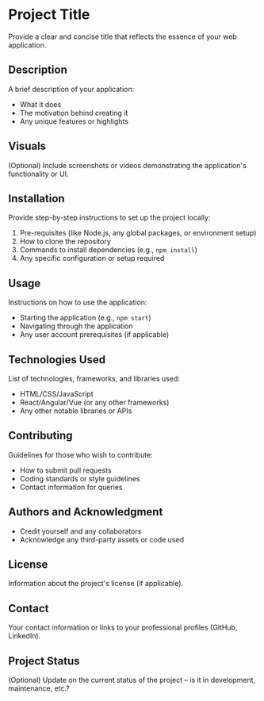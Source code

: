 # Project Title

Provide a clear and concise title that reflects the essence of your web application.

## Description

A brief description of your application:

- What it does
- The motivation behind creating it
- Any unique features or highlights

## Visuals

(Optional) Include screenshots or videos demonstrating the application's functionality or UI.

## Installation

Provide step-by-step instructions to set up the project locally:

1. Pre-requisites (like Node.js, any global packages, or environment setup)
2. How to clone the repository
3. Commands to install dependencies (e.g., `npm install`)
4. Any specific configuration or setup required

## Usage

Instructions on how to use the application:

- Starting the application (e.g., `npm start`)
- Navigating through the application
- Any user account prerequisites (if applicable)

## Technologies Used

List of technologies, frameworks, and libraries used:

- HTML/CSS/JavaScript
- React/Angular/Vue (or any other frameworks)
- Any other notable libraries or APIs

## Contributing

Guidelines for those who wish to contribute:

- How to submit pull requests
- Coding standards or style guidelines
- Contact information for queries

## Authors and Acknowledgment

- Credit yourself and any collaborators
- Acknowledge any third-party assets or code used

## License

Information about the project's license (if applicable).

## Contact

Your contact information or links to your professional profiles (GitHub, LinkedIn).

## Project Status

(Optional) Update on the current status of the project – is it in development, maintenance, etc.?
